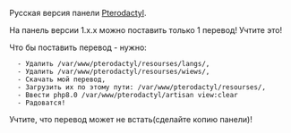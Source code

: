 Русская версия панели <a href="https://github.com/pterodactyl/panel">Pterodactyl<a>.

На панель версии 1.х.х можно поставить только 1 перевод! Учтите это!

Что бы поставить перевод - нужно:
  
      - Удалить /var/www/pterodactyl/resourses/langs/, 
      - Удалить /var/www/pterodactyl/resourses/wiews/,
      - Скачать мой перевод,
      - Загрузить их по этому пути: /var/www/pterodactyl/resourses/,
      - Ввести php8.0 /var/www/pterodactyl/artisan view:clear
      - Радоватся!
  
  Учтите, что перевод может не встать(сделайте копию панели)!
